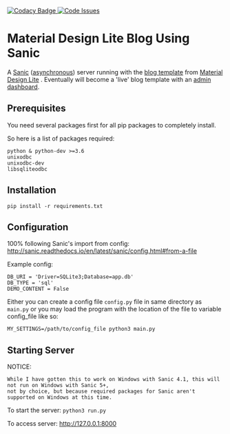 [![Codacy Badge](https://api.codacy.com/project/badge/Grade/a6bd96eca22d4711a708db80a9b42e63) ](https://www.codacy.com/app/stopspazzing/Sanic-Server-with-MDL-Blog-Template?utm_source=github.com&amp;utm_medium=referral&amp;utm_content=stopspazzing/Sanic-Server-with-MDL-Blog-Template&amp;utm_campaign=Badge_Grade)[![Code Issues](https://www.quantifiedcode.com/api/v1/project/317d5f1e01704e5eb221b09ede70b9e7/badge.svg)](https://www.quantifiedcode.com/app/project/317d5f1e01704e5eb221b09ede70b9e7)
# Material Design Lite Blog Using Sanic
A [Sanic](https://github.com/channelcat/sanic) ([asynchronous](http://stackoverflow.com/questions/748175/asynchronous-vs-synchronous-execution-what-does-it-really-mean)) server running with the [blog template](https://getmdl.io/templates/blog/) from [Material Design Lite](https://getmdl.io/) . Eventually will become a 'live' blog template with an [admin dashboard](https://getmdl.io/templates/dashboard/index.html).

## Prerequisites
You need several packages first for all pip packages to completely install.

So here is a list of packages required:
```
python & python-dev >=3.6
unixodbc
unixodbc-dev
libsqliteodbc
```


## Installation

`pip install -r requirements.txt`


## Configuration

100% following Sanic's import from config:
http://sanic.readthedocs.io/en/latest/sanic/config.html#from-a-file

Example config:
```
DB_URI = 'Driver=SQLite3;Database=app.db'
DB_TYPE = 'sql'
DEMO_CONTENT = False
```

Either you can create a config file `config.py` file in same directory as `main.py` or you may load the program with the location of the file to variable config_file like so:
```
MY_SETTINGS=/path/to/config_file python3 main.py
```

## Starting Server

NOTICE:
```
While I have gotten this to work on Windows with Sanic 4.1, this will not run on Windows with Sanic 5+,
not by choice, but because required packages for Sanic aren't supported on Windows at this time.
```

To start the server: `python3 run.py`

To access server: http://127.0.0.1:8000
